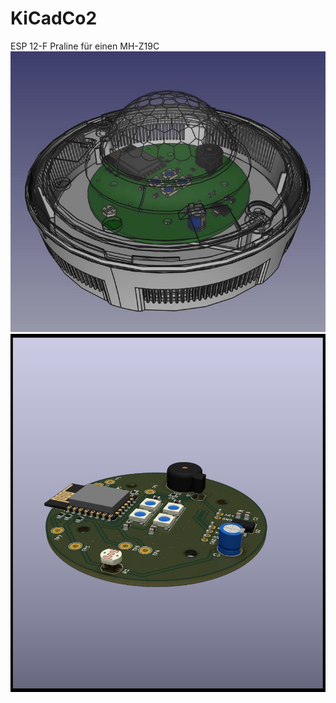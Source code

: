 # KiCadCo2

ESP 12-F Praline für einen MH-Z19C
![alt text](https://github.com/wytr/KiCadCo2/blob/master/pictures/assembly.jpeg)
![alt text](https://github.com/wytr/KiCadCo2/blob/master/pictures/ESP8266_12F_BASIC_1.png)
